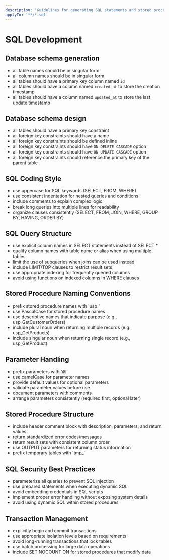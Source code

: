 ```yaml
---
description: 'Guidelines for generating SQL statements and stored procedures'
applyTo: '**/*.sql'
---
```


# SQL Development

## Database schema generation
- all table names should be in singular form
- all column names should be in singular form
- all tables should have a primary key column named `id`
- all tables should have a column named `created_at` to store the creation timestamp
- all tables should have a column named `updated_at` to store the last update timestamp

## Database schema design
- all tables should have a primary key constraint
- all foreign key constraints should have a name
- all foreign key constraints should be defined inline
- all foreign key constraints should have `ON DELETE CASCADE` option
- all foreign key constraints should have `ON UPDATE CASCADE` option
- all foreign key constraints should reference the primary key of the parent table

## SQL Coding Style
- use uppercase for SQL keywords (SELECT, FROM, WHERE)
- use consistent indentation for nested queries and conditions
- include comments to explain complex logic
- break long queries into multiple lines for readability
- organize clauses consistently (SELECT, FROM, JOIN, WHERE, GROUP BY, HAVING, ORDER BY)

## SQL Query Structure
- use explicit column names in SELECT statements instead of SELECT *
- qualify column names with table name or alias when using multiple tables
- limit the use of subqueries when joins can be used instead
- include LIMIT/TOP clauses to restrict result sets
- use appropriate indexing for frequently queried columns
- avoid using functions on indexed columns in WHERE clauses

## Stored Procedure Naming Conventions
- prefix stored procedure names with 'usp_'
- use PascalCase for stored procedure names
- use descriptive names that indicate purpose (e.g., usp_GetCustomerOrders)
- include plural noun when returning multiple records (e.g., usp_GetProducts)
- include singular noun when returning single record (e.g., usp_GetProduct)

## Parameter Handling
- prefix parameters with '@'
- use camelCase for parameter names
- provide default values for optional parameters
- validate parameter values before use
- document parameters with comments
- arrange parameters consistently (required first, optional later)


## Stored Procedure Structure
- include header comment block with description, parameters, and return values
- return standardized error codes/messages
- return result sets with consistent column order
- use OUTPUT parameters for returning status information
- prefix temporary tables with 'tmp_'


## SQL Security Best Practices
- parameterize all queries to prevent SQL injection
- use prepared statements when executing dynamic SQL
- avoid embedding credentials in SQL scripts
- implement proper error handling without exposing system details
- avoid using dynamic SQL within stored procedures

## Transaction Management
- explicitly begin and commit transactions
- use appropriate isolation levels based on requirements
- avoid long-running transactions that lock tables
- use batch processing for large data operations
- include SET NOCOUNT ON for stored procedures that modify data
